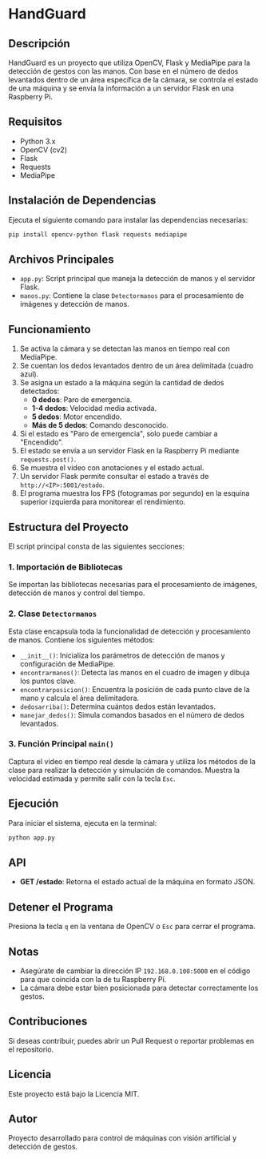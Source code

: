 # HandGuard

## Descripción
HandGuard es un proyecto que utiliza OpenCV, Flask y MediaPipe para la detección de gestos con las manos. Con base en el número de dedos levantados dentro de un área específica de la cámara, se controla el estado de una máquina y se envía la información a un servidor Flask en una Raspberry Pi.

## Requisitos
- Python 3.x
- OpenCV (cv2)
- Flask
- Requests
- MediaPipe

## Instalación de Dependencias
Ejecuta el siguiente comando para instalar las dependencias necesarias:
```sh
pip install opencv-python flask requests mediapipe
```

## Archivos Principales
- `app.py`: Script principal que maneja la detección de manos y el servidor Flask.
- `manos.py`: Contiene la clase `Detectormanos` para el procesamiento de imágenes y detección de manos.

## Funcionamiento
1. Se activa la cámara y se detectan las manos en tiempo real con MediaPipe.
2. Se cuentan los dedos levantados dentro de un área delimitada (cuadro azul).
3. Se asigna un estado a la máquina según la cantidad de dedos detectados:
   - **0 dedos**: Paro de emergencia.
   - **1-4 dedos**: Velocidad media activada.
   - **5 dedos**: Motor encendido.
   - **Más de 5 dedos**: Comando desconocido.
4. Si el estado es "Paro de emergencia", solo puede cambiar a "Encendido".
5. El estado se envía a un servidor Flask en la Raspberry Pi mediante `requests.post()`.
6. Se muestra el video con anotaciones y el estado actual.
7. Un servidor Flask permite consultar el estado a través de `http://<IP>:5001/estado`.
8. El programa muestra los FPS (fotogramas por segundo) en la esquina superior izquierda para monitorear el rendimiento.

## Estructura del Proyecto
El script principal consta de las siguientes secciones:

### 1. Importación de Bibliotecas
Se importan las bibliotecas necesarias para el procesamiento de imágenes, detección de manos y control del tiempo.

### 2. Clase `Detectormanos`
Esta clase encapsula toda la funcionalidad de detección y procesamiento de manos. Contiene los siguientes métodos:
- `__init__()`: Inicializa los parámetros de detección de manos y configuración de MediaPipe.
- `encontrarmanos()`: Detecta las manos en el cuadro de imagen y dibuja los puntos clave.
- `encontrarposicion()`: Encuentra la posición de cada punto clave de la mano y calcula el área delimitadora.
- `dedosarriba()`: Determina cuántos dedos están levantados.
- `manejar_dedos()`: Simula comandos basados en el número de dedos levantados.

### 3. Función Principal `main()`
Captura el video en tiempo real desde la cámara y utiliza los métodos de la clase para realizar la detección y simulación de comandos. Muestra la velocidad estimada y permite salir con la tecla `Esc`.

## Ejecución
Para iniciar el sistema, ejecuta en la terminal:
```sh
python app.py
```

## API
- **GET /estado**: Retorna el estado actual de la máquina en formato JSON.

## Detener el Programa
Presiona la tecla `q` en la ventana de OpenCV o `Esc` para cerrar el programa.

## Notas
- Asegúrate de cambiar la dirección IP `192.168.0.100:5000` en el código para que coincida con la de tu Raspberry Pi.
- La cámara debe estar bien posicionada para detectar correctamente los gestos.

## Contribuciones
Si deseas contribuir, puedes abrir un Pull Request o reportar problemas en el repositorio.

## Licencia
Este proyecto está bajo la Licencia MIT.

## Autor
Proyecto desarrollado para control de máquinas con visión artificial y detección de gestos.



